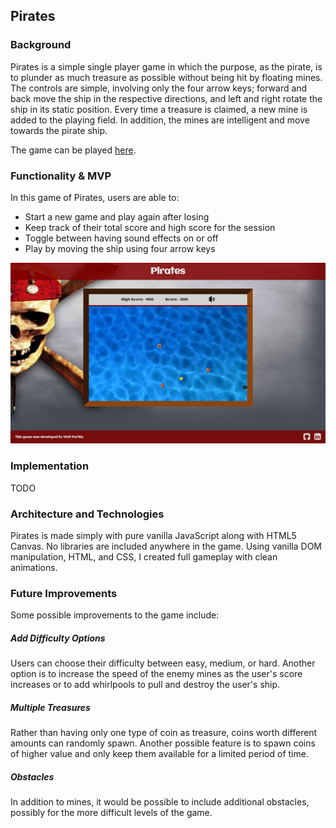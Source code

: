 ## Pirates

### Background

Pirates is a simple single player game in which the purpose, as the pirate, is to plunder as much treasure as possible without being hit by floating mines. The controls are simple, involving only the four arrow keys; forward and back move the ship in the respective directions, and left and right rotate the ship in its static position. Every time a treasure is claimed, a new mine is added to the playing field. In addition, the mines are intelligent and move towards the pirate ship.

The game can be played [here](https://www.google.com).


### Functionality & MVP

In this game of Pirates, users are able to:

- Start a new game and play again after losing
- Keep track of their total score and high score for the session
- Toggle between having sound effects on or off
- Play by moving the ship using four arrow keys

![landing](./assets/screenshots/landing.png)

### Implementation

TODO

### Architecture and Technologies

Pirates is made simply with pure vanilla JavaScript along with HTML5 Canvas. No libraries are included anywhere in the game. Using vanilla DOM manipulation, HTML, and CSS, I created full gameplay with clean animations.

### Future Improvements

Some possible improvements to the game include:

##### Add Difficulty Options

Users can choose their difficulty between easy, medium, or hard. Another option is to increase the speed of the enemy mines as the user's score increases or to add whirlpools to pull and destroy the user's ship.

##### Multiple Treasures

Rather than having only one type of coin as treasure, coins worth different amounts can randomly spawn. Another possible feature is to spawn coins of higher value and only keep them available for a limited period of time.

##### Obstacles

In addition to mines, it would be possible to include additional obstacles, possibly for the more difficult levels of the game.
